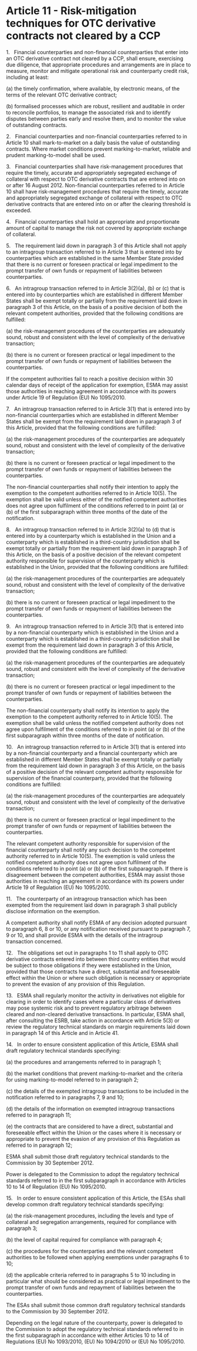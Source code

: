# Article 11 - Risk-mitigation techniques for OTC derivative contracts not cleared by a CCP


1.   Financial counterparties and non-financial counterparties that enter into an OTC derivative contract not cleared by a CCP, shall ensure, exercising due diligence, that appropriate procedures and arrangements are in place to measure, monitor and mitigate operational risk and counterparty credit risk, including at least:

(a) the timely confirmation, where available, by electronic means, of the terms of the relevant OTC derivative contract;

(b) formalised processes which are robust, resilient and auditable in order to reconcile portfolios, to manage the associated risk and to identify disputes between parties early and resolve them, and to monitor the value of outstanding contracts.

2.   Financial counterparties and non-financial counterparties referred to in Article 10 shall mark-to-market on a daily basis the value of outstanding contracts. Where market conditions prevent marking-to-market, reliable and prudent marking-to-model shall be used.

3.   Financial counterparties shall have risk-management procedures that require the timely, accurate and appropriately segregated exchange of collateral with respect to OTC derivative contracts that are entered into on or after 16 August 2012. Non-financial counterparties referred to in Article 10 shall have risk-management procedures that require the timely, accurate and appropriately segregated exchange of collateral with respect to OTC derivative contracts that are entered into on or after the clearing threshold is exceeded.

4.   Financial counterparties shall hold an appropriate and proportionate amount of capital to manage the risk not covered by appropriate exchange of collateral.

5.   The requirement laid down in paragraph 3 of this Article shall not apply to an intragroup transaction referred to in Article 3 that is entered into by counterparties which are established in the same Member State provided that there is no current or foreseen practical or legal impediment to the prompt transfer of own funds or repayment of liabilities between counterparties.

6.   An intragroup transaction referred to in Article 3(2)(a), (b) or (c) that is entered into by counterparties which are established in different Member States shall be exempt totally or partially from the requirement laid down in paragraph 3 of this Article, on the basis of a positive decision of both the relevant competent authorities, provided that the following conditions are fulfilled:

(a) the risk-management procedures of the counterparties are adequately sound, robust and consistent with the level of complexity of the derivative transaction;

(b) there is no current or foreseen practical or legal impediment to the prompt transfer of own funds or repayment of liabilities between the counterparties.

If the competent authorities fail to reach a positive decision within 30 calendar days of receipt of the application for exemption, ESMA may assist those authorities in reaching agreement in accordance with its powers under Article 19 of Regulation (EU) No 1095/2010.

7.   An intragroup transaction referred to in Article 3(1) that is entered into by non-financial counterparties which are established in different Member States shall be exempt from the requirement laid down in paragraph 3 of this Article, provided that the following conditions are fulfilled:

(a) the risk-management procedures of the counterparties are adequately sound, robust and consistent with the level of complexity of the derivative transaction;

(b) there is no current or foreseen practical or legal impediment to the prompt transfer of own funds or repayment of liabilities between the counterparties.

The non-financial counterparties shall notify their intention to apply the exemption to the competent authorities referred to in Article 10(5). The exemption shall be valid unless either of the notified competent authorities does not agree upon fulfilment of the conditions referred to in point (a) or (b) of the first subparagraph within three months of the date of the notification.

8.   An intragroup transaction referred to in Article 3(2)(a) to (d) that is entered into by a counterparty which is established in the Union and a counterparty which is established in a third-country jurisdiction shall be exempt totally or partially from the requirement laid down in paragraph 3 of this Article, on the basis of a positive decision of the relevant competent authority responsible for supervision of the counterparty which is established in the Union, provided that the following conditions are fulfilled:

(a) the risk-management procedures of the counterparties are adequately sound, robust and consistent with the level of complexity of the derivative transaction;

(b) there is no current or foreseen practical or legal impediment to the prompt transfer of own funds or repayment of liabilities between the counterparties.

9.   An intragroup transaction referred to in Article 3(1) that is entered into by a non-financial counterparty which is established in the Union and a counterparty which is established in a third-country jurisdiction shall be exempt from the requirement laid down in paragraph 3 of this Article, provided that the following conditions are fulfilled:

(a) the risk-management procedures of the counterparties are adequately sound, robust and consistent with the level of complexity of the derivative transaction;

(b) there is no current or foreseen practical or legal impediment to the prompt transfer of own funds or repayment of liabilities between the counterparties.

The non-financial counterparty shall notify its intention to apply the exemption to the competent authority referred to in Article 10(5). The exemption shall be valid unless the notified competent authority does not agree upon fulfilment of the conditions referred to in point (a) or (b) of the first subparagraph within three months of the date of notification.

10.   An intragroup transaction referred to in Article 3(1) that is entered into by a non-financial counterparty and a financial counterparty which are established in different Member States shall be exempt totally or partially from the requirement laid down in paragraph 3 of this Article, on the basis of a positive decision of the relevant competent authority responsible for supervision of the financial counterparty, provided that the following conditions are fulfilled:

(a) the risk-management procedures of the counterparties are adequately sound, robust and consistent with the level of complexity of the derivative transaction;

(b) there is no current or foreseen practical or legal impediment to the prompt transfer of own funds or repayment of liabilities between the counterparties.

The relevant competent authority responsible for supervision of the financial counterparty shall notify any such decision to the competent authority referred to in Article 10(5). The exemption is valid unless the notified competent authority does not agree upon fulfilment of the conditions referred to in point (a) or (b) of the first subparagraph. If there is disagreement between the competent authorities, ESMA may assist those authorities in reaching an agreement in accordance with its powers under Article 19 of Regulation (EU) No 1095/2010.

11.   The counterparty of an intragroup transaction which has been exempted from the requirement laid down in paragraph 3 shall publicly disclose information on the exemption.

A competent authority shall notify ESMA of any decision adopted pursuant to paragraph 6, 8 or 10, or any notification received pursuant to paragraph 7, 9 or 10, and shall provide ESMA with the details of the intragroup transaction concerned.

12.   The obligations set out in paragraphs 1 to 11 shall apply to OTC derivative contracts entered into between third country entities that would be subject to those obligations if they were established in the Union, provided that those contracts have a direct, substantial and foreseeable effect within the Union or where such obligation is necessary or appropriate to prevent the evasion of any provision of this Regulation.

13.   ESMA shall regularly monitor the activity in derivatives not eligible for clearing in order to identify cases where a particular class of derivatives may pose systemic risk and to prevent regulatory arbitrage between cleared and non-cleared derivative transactions. In particular, ESMA shall, after consulting the ESRB, take action in accordance with Article 5(3) or review the regulatory technical standards on margin requirements laid down in paragraph 14 of this Article and in Article 41.

14.   In order to ensure consistent application of this Article, ESMA shall draft regulatory technical standards specifying:

(a) the procedures and arrangements referred to in paragraph 1;

(b) the market conditions that prevent marking-to-market and the criteria for using marking-to-model referred to in paragraph 2;

(c) the details of the exempted intragroup transactions to be included in the notification referred to in paragraphs 7, 9 and 10;

(d) the details of the information on exempted intragroup transactions referred to in paragraph 11;

(e) the contracts that are considered to have a direct, substantial and foreseeable effect within the Union or the cases where it is necessary or appropriate to prevent the evasion of any provision of this Regulation as referred to in paragraph 12;

ESMA shall submit those draft regulatory technical standards to the Commission by 30 September 2012.

Power is delegated to the Commission to adopt the regulatory technical standards referred to in the first subparagraph in accordance with Articles 10 to 14 of Regulation (EU) No 1095/2010.

15.   In order to ensure consistent application of this Article, the ESAs shall develop common draft regulatory technical standards specifying:

(a) the risk-management procedures, including the levels and type of collateral and segregation arrangements, required for compliance with paragraph 3;

(b) the level of capital required for compliance with paragraph 4;

(c) the procedures for the counterparties and the relevant competent authorities to be followed when applying exemptions under paragraphs 6 to 10;

(d) the applicable criteria referred to in paragraphs 5 to 10 including in particular what should be considered as practical or legal impediment to the prompt transfer of own funds and repayment of liabilities between the counterparties.

The ESAs shall submit those common draft regulatory technical standards to the Commission by 30 September 2012.

Depending on the legal nature of the counterparty, power is delegated to the Commission to adopt the regulatory technical standards referred to in the first subparagraph in accordance with either Articles 10 to 14 of Regulations (EU) No 1093/2010, (EU) No 1094/2010 or (EU) No 1095/2010.
